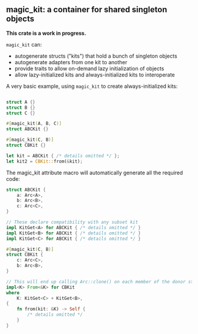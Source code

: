 ## magic_kit: a container for shared singleton objects

__This crate is a work in progress.__

`magic_kit` can:
- autogenerate structs ("kits") that hold a bunch of singleton objects
- autogenerate adapters from one kit to another
- provide traits to allow on-demand lazy initialization of objects
- allow lazy-initialized kits and always-initialized kits to interoperate

A very basic example, using `magic_kit` to create always-initialized kits:
```rust

struct A {}
struct B {}
struct C {}

#[magic_kit(A, B, C)]
struct ABCKit {}

#[magic_kit(C, B)]
struct CBKit {}

let kit = ABCKit { /* details omitted */ };
let kit2 = CBKit::from(&kit);
```

The magic_kit attribute macro will automatically generate all the required code:
```rust
struct ABCKit {
    a: Arc<A>,
    b: Arc<B>,
    c: Arc<C>,
}

// These declare compatibility with any subset kit
impl KitGet<A> for ABCKit { /* details omitted */ }
impl KitGet<B> for ABCKit { /* details omitted */ }
impl KitGet<C> for ABCKit { /* details omitted */ }

#[magic_kit(C, B)]
struct CBKit {
    c: Arc<C>,
    b: Arc<B>,
}

// This will end up calling Arc::clone() on each member of the donor struct.
impl<K> From<&K> for CBKit
where
    K: KitGet<C> + KitGet<B>,
{
    fn from(kit: &K) -> Self {
        /* details omitted */
    }
}
```
